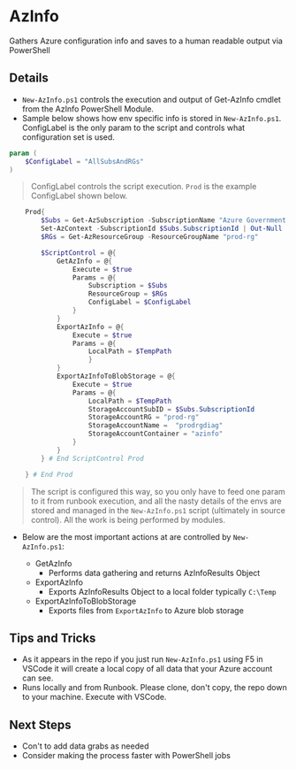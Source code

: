 # AzInfo

Gathers Azure configuration info and saves to a human readable output via PowerShell

## Details

- ```New-AzInfo.ps1``` controls the execution and output of Get-AzInfo cmdlet from the AzInfo PowerShell Module.
-  Sample below shows how env specific info is stored in ```New-AzInfo.ps1```.  ConfigLabel is the only param to the script and controls what configuration set is used.

```PowerShell
param (
    $ConfigLabel = "AllSubsAndRGs"
)
```

> ConfigLabel controls the script execution.  ```Prod``` is the example ConfigLabel shown below.

```PowerShell
    Prod{
        $Subs = Get-AzSubscription -SubscriptionName "Azure Government Internal"
        Set-AzContext -SubscriptionId $Subs.SubscriptionId | Out-Null
        $RGs = Get-AzResourceGroup -ResourceGroupName "prod-rg"

        $ScriptControl = @{
            GetAzInfo = @{
                Execute = $true
                Params = @{
                    Subscription = $Subs
                    ResourceGroup = $RGs
                    ConfigLabel = $ConfigLabel
                }
            }
            ExportAzInfo = @{
                Execute = $true
                Params = @{                    
                    LocalPath = $TempPath   
                    }                
            }
            ExportAzInfoToBlobStorage = @{
                Execute = $true
                Params = @{    
                    LocalPath = $TempPath
                    StorageAccountSubID = $Subs.SubscriptionId
                    StorageAccountRG = "prod-rg"        
                    StorageAccountName =  "prodrgdiag"       
                    StorageAccountContainer = "azinfo"
                }
            }
        } # End ScriptControl Prod

    } # End Prod
```
>  The script is configured this way, so you only have to feed one param to it from runbook execution, and all the nasty details of the envs are stored and managed in the ```New-AzInfo.ps1``` script (ultimately in source control).  All the work is being performed by modules.

- Below are the most important actions at are controlled by ```New-AzInfo.ps1```:

  - GetAzInfo
    - Performs data gathering and returns AzInfoResults Object
  - ExportAzInfo
    - Exports AzInfoResults Object to a local folder typically ```C:\Temp```
  - ExportAzInfoToBlobStorage
    - Exports files from ```ExportAzInfo``` to Azure blob storage

## Tips and Tricks

- As it appears in the repo if you just run ```New-AzInfo.ps1``` using F5 in VSCode it will create a local copy of all data that your Azure account can see.
- Runs locally and from Runbook.  Please clone, don't copy, the repo down to your machine.  Execute with VSCode.

## Next Steps

- Con't to add data grabs as needed
- Consider making the process faster with PowerShell jobs

